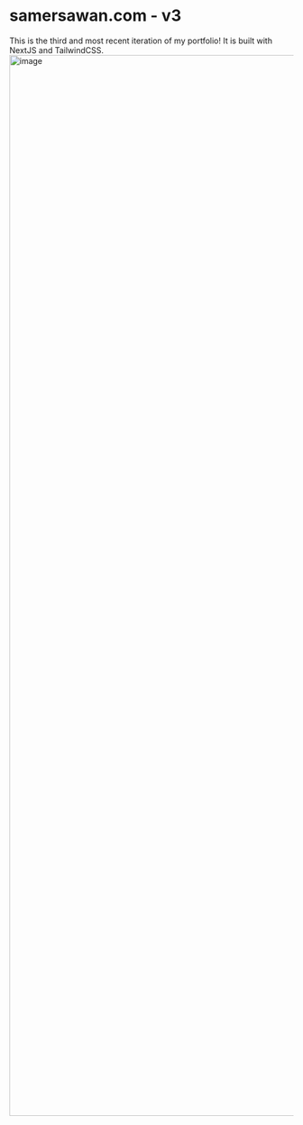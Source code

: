 # samersawan.com - v3
This is the third and most recent iteration of my portfolio! It is built with NextJS and TailwindCSS.
<img width="1883" alt="image" src="https://github.com/user-attachments/assets/49356854-4825-49d0-ba5a-78b2bb137cd0">

